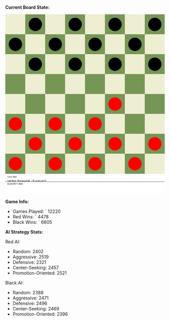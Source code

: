 
**Current Board State:**  
<!-- START_GIF -->
![Checkers Game](./checkers_game.gif)
<!-- END_GIF -->

**Game Info:**  
- Games Played: `<!-- GAMES_PLAYED --> 12220
- Red Wins: `<!-- RED_WINS --> 4478
- Black Wins: `<!-- BLACK_WINS --> 6605

<!-- AI_STATS -->
**AI Strategy Stats:**

Red AI:
- Random: 2402
- Aggressive: 2519
- Defensive: 2321
- Center-Seeking: 2457
- Promotion-Oriented: 2521

Black AI:
- Random: 2388
- Aggressive: 2471
- Defensive: 2496
- Center-Seeking: 2469
- Promotion-Oriented: 2396
